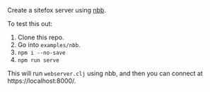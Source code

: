 Create a sitefox server using [nbb](https://github.com/borkdude/nbb).

To test this out:

 1. Clone this repo.
 2. Go into `examples/nbb`.
 3. `npm i --no-save`
 4. `npm run serve`

This will run `webserver.clj` using nbb, and then you can connect at https://localhost:8000/.
